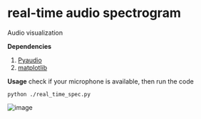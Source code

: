 # real-time audio spectrogram
Audio visualization

**Dependencies**
1. [Pyaudio](https://github.com/erikd/libsndfile)
2. [matplotlib](https://github.com/matplotlib/matplotlib)

**Usage**
check if your microphone is available, then run the code
```
python ./real_time_spec.py
```

![image](https://github.com/Fufu-Lin/real-time-spectrogram/blob/master/demo.gif)